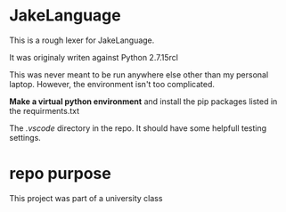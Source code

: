 # JakeLanguage

This is a rough lexer for JakeLanguage.

It was originaly writen against Python 2.7.15rcl

This was never meant to be run anywhere else other than my personal laptop. However, the environment isn't too complicated.

**Make a virtual python environment** and install the pip packages listed in the requirments.txt

The *.vscode* directory in the repo. It should have some helpfull testing settings.

# repo purpose
This project was part of a university class
